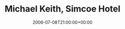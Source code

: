 ---
templateKey: event
guid: 08934b5b-6eab-11ea-99c5-002590d1d1b0
date: 2006-07-08T21:00:00+00:00
eventTime: '9pm'
title: Michael Keith, Simcoe Hotel
artist: Michael Keith
city: Barrie
venue: Simcoe Hotel
group: Tim Shia
guests: Chris Chiasson
---